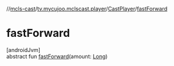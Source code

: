 //[mcls-cast](../../../index.md)/[tv.mycujoo.mclscast.player](../index.md)/[CastPlayer](index.md)/[fastForward](fast-forward.md)

# fastForward

[androidJvm]\
abstract fun [fastForward](fast-forward.md)(amount: [Long](https://kotlinlang.org/api/latest/jvm/stdlib/kotlin/-long/index.html))

